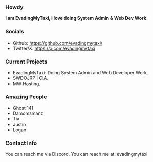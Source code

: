 ### Howdy 

**I am EvadingMyTaxi, I love doing System Admin & Web Dev Work.**

### Socials 

- Github: https://github.com/evadingmytaxi/
- Twitter/X: https://x.com/evadingmytaxi

### Current Projects

- EvadingMyTaxi: Doing System Admin and Web Developer Work.
- SWDOJRP | CIA.
- MW Hosting.

### Amazing People

- Ghost 141
- Damomsmanz
- Tia
- Justin
- Logan

### Contact Info

You can reach me via Discord. You can reach me at: evadingmytaxi



